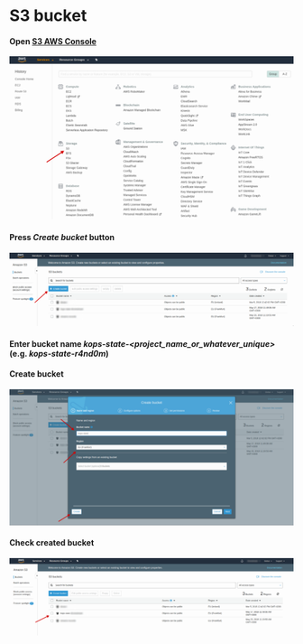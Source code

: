 # S3 bucket

#### Open [S3 AWS Console](https://s3.console.aws.amazon.com/s3/home?region=eu-central-1)

<p align="center">
  <img src="../assets/detailed_instructions/aws_s3/select_s3.png" width=800>
</p>

#### Press *Create bucket* button

<p align="center">
  <img src="../assets/detailed_instructions/aws_s3/create_bucket.png" width=800>
</p>

#### Enter bucket name *kops-state-<project_name_or_whatever_unique>* (e.g. *kops-state-r4nd0m*)
#### Create bucket

<p align="center">
  <img src="../assets/detailed_instructions/aws_s3/enter_bucket_name.png" width=800>
</p>

#### Check created bucket

<p align="center">
  <img src="../assets/detailed_instructions/aws_s3/check_bucket_name.png" width=800>
</p>